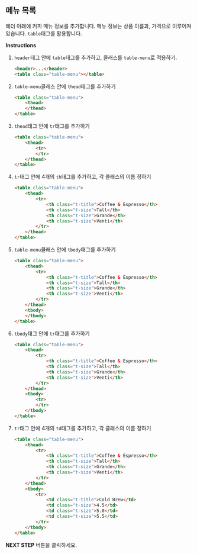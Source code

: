 ## 메뉴 목록
헤더 아래에 커피 메뉴 정보를 추가합니다. 메뉴 정보는 상품 이름과, 가격으로 이루어져있습니다. `table`태그를 활용합니다. 

**Instructions**
1. `header`태그 안에 `table`태그를 추가하고, 클래스를 `table-menu`로 적용하기. 
    ```html
    <header>...</header>
    <table class="table-menu"></table>
    ```
1. `table-menu`클래스 안에 `thead`태그를 추가하기
    ```html
    <table class="table-menu">
        <thead>
        </thead>
    </table>
    ```

1. `thead`태그 안에 `tr`태그를 추가하기
    ```html
    <table class="table-menu">
        <thead>
            <tr>
            </tr>
        </thead>
    </table>
    ```

1. `tr`태그 안에 4개의 `th`태그를 추가하고, 각 클래스의 이름 정하기
    ```html
    <table class="table-menu">
        <thead>
            <tr>
                <th class="t-title">Coffee & Espresso</th>
                <th class="t-size">Tall</th>
                <th class="t-size">Grande</th>
                <th class="t-size">Venti</th>
            </tr>
        </thead>
    </table>
    ```

1. `table-menu`클래스 안에 `tbody`태그를 추가하기
    ```html
    <table class="table-menu">
        <thead>
            <tr>
                <th class="t-title">Coffee & Espresso</th>
                <th class="t-size">Tall</th>
                <th class="t-size">Grande</th>
                <th class="t-size">Venti</th>
            </tr>
        </thead>
        <tbody>
        </tbody>
    </table>
    ```

1. `tbody`태그 안에 `tr`태그를 추가하기
    ```html
    <table class="table-menu">
        <thead>
            <tr>
                <th class="t-title">Coffee & Espresso</th>
                <th class="t-size">Tall</th>
                <th class="t-size">Grande</th>
                <th class="t-size">Venti</th>
            </tr>
        </thead>
        <tbody>
            <tr>
            </tr>
        </tbody>
    </table>
    ```

1. `tr`태그 안에 4개의 `td`태그를 추가하고, 각 클래스의 이름 정하기
    ```html
    <table class="table-menu">
        <thead>
            <tr>
                <th class="t-title">Coffee & Espresso</th>
                <th class="t-size">Tall</th>
                <th class="t-size">Grande</th>
                <th class="t-size">Venti</th>
            </tr>
        </thead>
        <tbody>
            <tr>
                <td class="t-title">Cold Brew</td>
                <td class="t-size">4.5</td>
                <td class="t-size">5.0</td>
                <td class="t-size">5.5</td>
            </tr>
        </tbody>
    </table>
    ```

**NEXT STEP** 버튼을 클릭하세요.